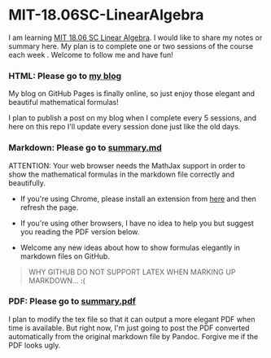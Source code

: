 # MIT-18.06SC-LinearAlgebra

I am learning [MIT 18.06 SC Linear Algebra](https://ocw.mit.edu/courses/mathematics/18-06sc-linear-algebra-fall-2011/index.htm). I would like to share my notes or summary here. My plan is to complete one or two sessions of the course each week . Welcome to follow me and have fun!

### HTML: Please go to [my blog](https://cptgit.github.io/)

My blog on GitHub Pages is finally online, so just enjoy those elegant and beautiful mathematical formulas!

I plan to publish a post on my blog when I complete every 5 sessions, and here on this repo I'll update every session done just like the old days.

### Markdown: Please go to [summary.md](./summary.md)

ATTENTION: Your web browser needs the MathJax support in order to show the mathematical formulas in the markdown file correctly and beautifully.

- If you're using Chrome, please install an extension from [here](https://chrome.google.com/webstore/detail/github-with-mathjax/ioemnmodlmafdkllaclgeombjnmnbima) and then refresh the page.

- If you're using other browsers, I have no idea to help you but suggest you reading the PDF version below.

- Welcome any new ideas about how to show formulas elegantly in markdown files on GitHub.

> WHY GITHUB DO NOT SUPPORT LATEX WHEN MARKING UP MARKDOWN... :(

### PDF: Please go to [summary.pdf](./summary.pdf)

I plan to modify the tex file so that it can output a more elegant PDF when time is available. But right now, I'm just going to post the PDF converted automatically from the original markdown file by Pandoc. Forgive me if the PDF looks ugly.
